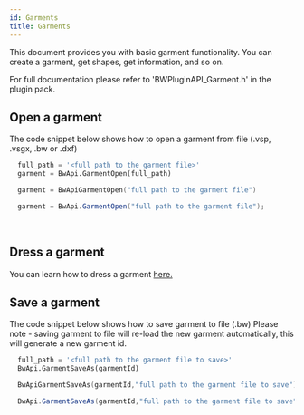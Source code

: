 ```yaml
---
id: Garments
title: Garments
---
```


This document provides you with basic garment functionality. You can create a garment, get shapes, get information, and so on.

For full documentation please refer to 'BWPluginAPI_Garment.h' in the plugin pack.

## Open a garment

The code snippet below shows how to open a garment from file (.vsp, .vsgx, .bw or .dxf)
<!--DOCUSAURUS_CODE_TABS-->

<!--Python-->
```python
  full_path = '<full path to the garment file>'
  garment = BwApi.GarmentOpen(full_path)
```
<!--C++-->
```cpp
  garment = BwApiGarmentOpen("full path to the garment file")
```
<!--C#-->
```csharp
  garment = BwApi.GarmentOpen("full path to the garment file");
```
<!--END_DOCUSAURUS_CODE_TABS-->
<br/>

## Dress a garment
You can learn how to dress a garment [here.](../Garment-Creation/Dress-a-Garment.md)

## Save a garment
The code snippet below shows how to save garment to file (.bw)
Please note - saving garment to file will re-load the new garment automatically, this will generate a new garment id.
<!--DOCUSAURUS_CODE_TABS-->

<!--Python-->

```python
  full_path = '<full path to the garment file to save>'
  BwApi.GarmentSaveAs(garmentId)
```
<!--C++-->

```cpp
  BwApiGarmentSaveAs(garmentId,"full path to the garment file to save");
```
<!--C#-->

```csharp
  BwApi.GarmentSaveAs(garmentId,"full path to the garment file to save");
```
<!--END_DOCUSAURUS_CODE_TABS-->


